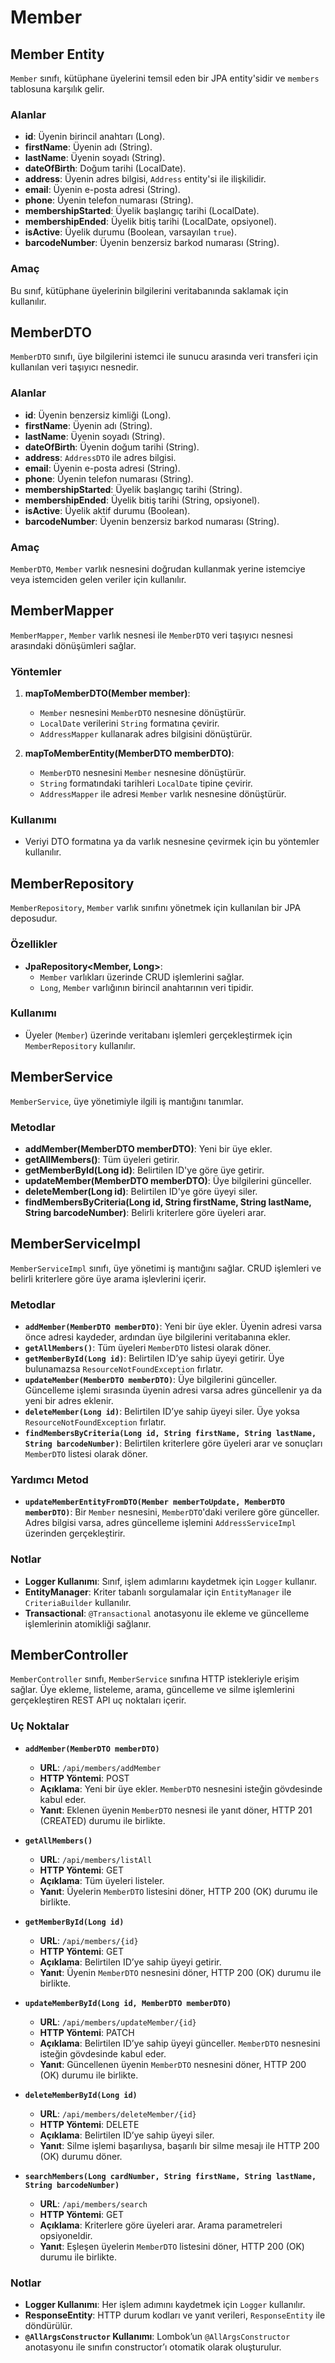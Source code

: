 # Member

## Member Entity
`Member` sınıfı, kütüphane üyelerini temsil eden bir JPA entity'sidir ve `members` tablosuna karşılık gelir.

### Alanlar
- **id**: Üyenin birincil anahtarı (Long).
- **firstName**: Üyenin adı (String).
- **lastName**: Üyenin soyadı (String).
- **dateOfBirth**: Doğum tarihi (LocalDate).
- **address**: Üyenin adres bilgisi, `Address` entity'si ile ilişkilidir.
- **email**: Üyenin e-posta adresi (String).
- **phone**: Üyenin telefon numarası (String).
- **membershipStarted**: Üyelik başlangıç tarihi (LocalDate).
- **membershipEnded**: Üyelik bitiş tarihi (LocalDate, opsiyonel).
- **isActive**: Üyelik durumu (Boolean, varsayılan `true`).
- **barcodeNumber**: Üyenin benzersiz barkod numarası (String).

### Amaç
Bu sınıf, kütüphane üyelerinin bilgilerini veritabanında saklamak için kullanılır.


## MemberDTO
`MemberDTO` sınıfı, üye bilgilerini istemci ile sunucu arasında veri transferi için kullanılan veri taşıyıcı nesnedir.

### Alanlar
- **id**: Üyenin benzersiz kimliği (Long).
- **firstName**: Üyenin adı (String).
- **lastName**: Üyenin soyadı (String).
- **dateOfBirth**: Üyenin doğum tarihi (String).
- **address**: `AddressDTO` ile adres bilgisi.
- **email**: Üyenin e-posta adresi (String).
- **phone**: Üyenin telefon numarası (String).
- **membershipStarted**: Üyelik başlangıç tarihi (String).
- **membershipEnded**: Üyelik bitiş tarihi (String, opsiyonel).
- **isActive**: Üyelik aktif durumu (Boolean).
- **barcodeNumber**: Üyenin benzersiz barkod numarası (String).

### Amaç
`MemberDTO`, `Member` varlık nesnesini doğrudan kullanmak yerine istemciye veya istemciden gelen veriler için kullanılır.


## MemberMapper
`MemberMapper`, `Member` varlık nesnesi ile `MemberDTO` veri taşıyıcı nesnesi arasındaki dönüşümleri sağlar.

### Yöntemler
1. **mapToMemberDTO(Member member)**:
   - `Member` nesnesini `MemberDTO` nesnesine dönüştürür.
   - `LocalDate` verilerini `String` formatına çevirir.
   - `AddressMapper` kullanarak adres bilgisini dönüştürür.

2. **mapToMemberEntity(MemberDTO memberDTO)**:
   - `MemberDTO` nesnesini `Member` nesnesine dönüştürür.
   - `String` formatındaki tarihleri `LocalDate` tipine çevirir.
   - `AddressMapper` ile adresi `Member` varlık nesnesine dönüştürür.

### Kullanımı
- Veriyi DTO formatına ya da varlık nesnesine çevirmek için bu yöntemler kullanılır.


## MemberRepository
`MemberRepository`, `Member` varlık sınıfını yönetmek için kullanılan bir JPA deposudur.

### Özellikler
- **JpaRepository<Member, Long>**:
  - `Member` varlıkları üzerinde CRUD işlemlerini sağlar.
  - `Long`, `Member` varlığının birincil anahtarının veri tipidir.

### Kullanımı
- Üyeler (`Member`) üzerinde veritabanı işlemleri gerçekleştirmek için `MemberRepository` kullanılır.


## MemberService
`MemberService`, üye yönetimiyle ilgili iş mantığını tanımlar.

### Metodlar
- **addMember(MemberDTO memberDTO)**: Yeni bir üye ekler.
- **getAllMembers()**: Tüm üyeleri getirir.
- **getMemberById(Long id)**: Belirtilen ID'ye göre üye getirir.
- **updateMember(MemberDTO memberDTO)**: Üye bilgilerini günceller.
- **deleteMember(Long id)**: Belirtilen ID'ye göre üyeyi siler.
- **findMembersByCriteria(Long id, String firstName, String lastName, String barcodeNumber)**: Belirli kriterlere göre üyeleri arar.


## MemberServiceImpl
`MemberServiceImpl` sınıfı, üye yönetimi iş mantığını sağlar. CRUD işlemleri ve belirli kriterlere göre üye arama işlevlerini içerir.

### Metodlar
- **`addMember(MemberDTO memberDTO)`**: Yeni bir üye ekler. Üyenin adresi varsa önce adresi kaydeder, ardından üye bilgilerini veritabanına ekler.
- **`getAllMembers()`**: Tüm üyeleri `MemberDTO` listesi olarak döner.
- **`getMemberById(Long id)`**: Belirtilen ID’ye sahip üyeyi getirir. Üye bulunamazsa `ResourceNotFoundException` fırlatır.
- **`updateMember(MemberDTO memberDTO)`**: Üye bilgilerini günceller. Güncelleme işlemi sırasında üyenin adresi varsa adres güncellenir ya da yeni bir adres eklenir. 
- **`deleteMember(Long id)`**: Belirtilen ID’ye sahip üyeyi siler. Üye yoksa `ResourceNotFoundException` fırlatır.
- **`findMembersByCriteria(Long id, String firstName, String lastName, String barcodeNumber)`**: Belirtilen kriterlere göre üyeleri arar ve sonuçları `MemberDTO` listesi olarak döner.

### Yardımcı Metod
- **`updateMemberEntityFromDTO(Member memberToUpdate, MemberDTO memberDTO)`**: Bir `Member` nesnesini, `MemberDTO`'daki verilere göre günceller. Adres bilgisi varsa, adres güncelleme işlemini `AddressServiceImpl` üzerinden gerçekleştirir.

### Notlar
- **Logger Kullanımı**: Sınıf, işlem adımlarını kaydetmek için `Logger` kullanır.
- **EntityManager**: Kriter tabanlı sorgulamalar için `EntityManager` ile `CriteriaBuilder` kullanılır.
- **Transactional**: `@Transactional` anotasyonu ile ekleme ve güncelleme işlemlerinin atomikliği sağlanır.


## MemberController
`MemberController` sınıfı, `MemberService` sınıfına HTTP istekleriyle erişim sağlar. Üye ekleme, listeleme, arama, güncelleme ve silme işlemlerini gerçekleştiren REST API uç noktaları içerir.

### Uç Noktalar
- **`addMember(MemberDTO memberDTO)`**
  - **URL**: `/api/members/addMember`
  - **HTTP Yöntemi**: POST
  - **Açıklama**: Yeni bir üye ekler. `MemberDTO` nesnesini isteğin gövdesinde kabul eder.
  - **Yanıt**: Eklenen üyenin `MemberDTO` nesnesi ile yanıt döner, HTTP 201 (CREATED) durumu ile birlikte.

- **`getAllMembers()`**
  - **URL**: `/api/members/listAll`
  - **HTTP Yöntemi**: GET
  - **Açıklama**: Tüm üyeleri listeler.
  - **Yanıt**: Üyelerin `MemberDTO` listesini döner, HTTP 200 (OK) durumu ile birlikte.

- **`getMemberById(Long id)`**
  - **URL**: `/api/members/{id}`
  - **HTTP Yöntemi**: GET
  - **Açıklama**: Belirtilen ID’ye sahip üyeyi getirir.
  - **Yanıt**: Üyenin `MemberDTO` nesnesini döner, HTTP 200 (OK) durumu ile birlikte.

- **`updateMemberById(Long id, MemberDTO memberDTO)`**
  - **URL**: `/api/members/updateMember/{id}`
  - **HTTP Yöntemi**: PATCH
  - **Açıklama**: Belirtilen ID’ye sahip üyeyi günceller. `MemberDTO` nesnesini isteğin gövdesinde kabul eder.
  - **Yanıt**: Güncellenen üyenin `MemberDTO` nesnesini döner, HTTP 200 (OK) durumu ile birlikte.

- **`deleteMemberById(Long id)`**
  - **URL**: `/api/members/deleteMember/{id}`
  - **HTTP Yöntemi**: DELETE
  - **Açıklama**: Belirtilen ID’ye sahip üyeyi siler.
  - **Yanıt**: Silme işlemi başarılıysa, başarılı bir silme mesajı ile HTTP 200 (OK) durumu döner.

- **`searchMembers(Long cardNumber, String firstName, String lastName, String barcodeNumber)`**
  - **URL**: `/api/members/search`
  - **HTTP Yöntemi**: GET
  - **Açıklama**: Kriterlere göre üyeleri arar. Arama parametreleri opsiyoneldir.
  - **Yanıt**: Eşleşen üyelerin `MemberDTO` listesini döner, HTTP 200 (OK) durumu ile birlikte.

### Notlar
- **Logger Kullanımı**: Her işlem adımını kaydetmek için `Logger` kullanılır.
- **ResponseEntity**: HTTP durum kodları ve yanıt verileri, `ResponseEntity` ile döndürülür.
- **`@AllArgsConstructor` Kullanımı**: Lombok’un `@AllArgsConstructor` anotasyonu ile sınıfın constructor’ı otomatik olarak oluşturulur.